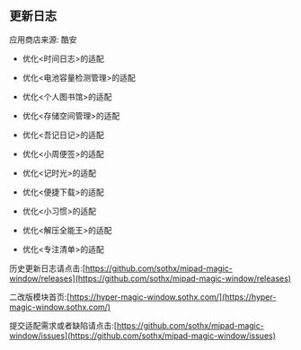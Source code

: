 ## 更新日志

应用商店来源: 酷安

- 优化<时间日志>的适配

- 优化<电池容量检测管理>的适配

- 优化<个人图书馆>的适配

- 优化<存储空间管理>的适配

- 优化<吾记日记>的适配

- 优化<小周便签>的适配

- 优化<记时光>的适配

- 优化<便捷下载>的适配

- 优化<小习惯>的适配

- 优化<解压全能王>的适配

- 优化<专注清单>的适配



历史更新日志请点击:[https://github.com/sothx/mipad-magic-window/releases](https://github.com/sothx/mipad-magic-window/releases)


二改版模块首页:[https://hyper-magic-window.sothx.com/](https://hyper-magic-window.sothx.com/)


提交适配需求或者缺陷请点击:[https://github.com/sothx/mipad-magic-window/issues](https://github.com/sothx/mipad-magic-window/issues)